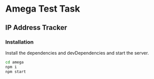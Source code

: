 # Amega Test Task

## IP Address Tracker

### Installation

Install the dependencies and devDependencies and start the server.

```sh
cd amega
npm i
npm start
```
